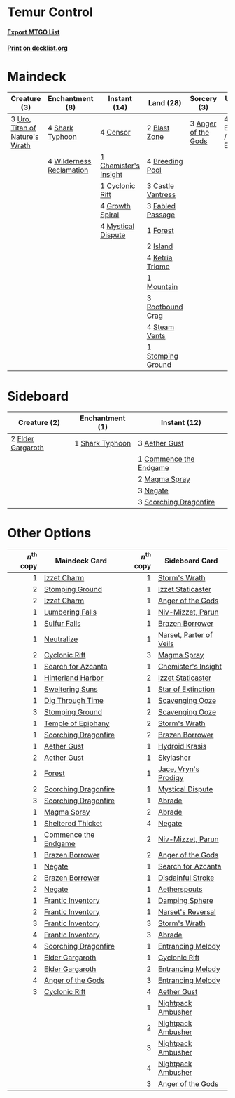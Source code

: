 # Temur Control

#### [Export MTGO List](../collection/Temur%20Control/Temur%20Control.txt)
#### [Print on decklist.org](http://decklist.org/?deckmain=3%09Anger%20of%20the%20Gods%0A2%09Blast%20Zone%0A4%09Breeding%20Pool%0A3%09Castle%20Vantress%0A4%09Censor%0A1%09Chemister's%20Insight%0A1%09Cyclonic%20Rift%0A4%09Expansion%20/%20Explosion%0A3%09Fabled%20Passage%0A1%09Forest%0A4%09Growth%20Spiral%0A2%09Island%0A4%09Ketria%20Triome%0A1%09Mountain%0A4%09Mystical%20Dispute%0A3%09Rootbound%20Crag%0A4%09Shark%20Typhoon%0A4%09Steam%20Vents%0A1%09Stomping%20Ground%0A3%09Uro,%20Titan%20of%20Nature's%20Wrath%0A4%09Wilderness%20Reclamation&deckside=3%09Aether%20Gust%0A1%09Commence%20the%20Endgame%0A2%09Elder%20Gargaroth%0A2%09Magma%20Spray%0A3%09Negate%0A3%09Scorching%20Dragonfire%0A1%09Shark%20Typhoon)
# Maindeck

|                                              Creature (3)                                               |                                          Enchantment (8)                                          |                                          Instant (14)                                          |                                         Land (28)                                          |                                         Sorcery (3)                                          |      Unknown (4)      |
|---------------------------------------------------------------------------------------------------------|---------------------------------------------------------------------------------------------------|------------------------------------------------------------------------------------------------|--------------------------------------------------------------------------------------------|----------------------------------------------------------------------------------------------|-----------------------|
|3 [Uro, Titan of Nature's Wrath](http://gatherer.wizards.com/Pages/Card/Details.aspx?multiverseid=476480)|4 [Shark Typhoon](http://gatherer.wizards.com/Pages/Card/Details.aspx?multiverseid=479587)         |4 [Censor](http://gatherer.wizards.com/Pages/Card/Details.aspx?multiverseid=426748)             |2 [Blast Zone](http://gatherer.wizards.com/Pages/Card/Details.aspx?multiverseid=461171)     |3 [Anger of the Gods](http://gatherer.wizards.com/Pages/Card/Details.aspx?multiverseid=438682)|4 Expansion / Explosion|
|                                                                                                         |4 [Wilderness Reclamation](http://gatherer.wizards.com/Pages/Card/Details.aspx?multiverseid=457293)|1 [Chemister's Insight](http://gatherer.wizards.com/Pages/Card/Details.aspx?multiverseid=452782)|4 [Breeding Pool](http://gatherer.wizards.com/Pages/Card/Details.aspx?multiverseid=97088)   |                                                                                              |                       |
|                                                                                                         |                                                                                                   |1 [Cyclonic Rift](http://gatherer.wizards.com/Pages/Card/Details.aspx?multiverseid=389477)      |3 [Castle Vantress](http://gatherer.wizards.com/Pages/Card/Details.aspx?multiverseid=473204)|                                                                                              |                       |
|                                                                                                         |                                                                                                   |4 [Growth Spiral](http://gatherer.wizards.com/Pages/Card/Details.aspx?multiverseid=457322)      |3 [Fabled Passage](http://gatherer.wizards.com/Pages/Card/Details.aspx?multiverseid=473206) |                                                                                              |                       |
|                                                                                                         |                                                                                                   |4 [Mystical Dispute](http://gatherer.wizards.com/Pages/Card/Details.aspx?multiverseid=473020)   |1 [Forest](http://gatherer.wizards.com/Pages/Card/Details.aspx?multiverseid=439860)         |                                                                                              |                       |
|                                                                                                         |                                                                                                   |                                                                                                |2 [Island](http://gatherer.wizards.com/Pages/Card/Details.aspx?multiverseid=439857)         |                                                                                              |                       |
|                                                                                                         |                                                                                                   |                                                                                                |4 [Ketria Triome](http://gatherer.wizards.com/Pages/Card/Details.aspx?multiverseid=479770)  |                                                                                              |                       |
|                                                                                                         |                                                                                                   |                                                                                                |1 [Mountain](http://gatherer.wizards.com/Pages/Card/Details.aspx?multiverseid=439859)       |                                                                                              |                       |
|                                                                                                         |                                                                                                   |                                                                                                |3 [Rootbound Crag](http://gatherer.wizards.com/Pages/Card/Details.aspx?multiverseid=420934) |                                                                                              |                       |
|                                                                                                         |                                                                                                   |                                                                                                |4 [Steam Vents](http://gatherer.wizards.com/Pages/Card/Details.aspx?multiverseid=405109)    |                                                                                              |                       |
|                                                                                                         |                                                                                                   |                                                                                                |1 [Stomping Ground](http://gatherer.wizards.com/Pages/Card/Details.aspx?multiverseid=405110)|                                                                                              |                       |


# Sideboard

|                                        Creature (2)                                        |                                     Enchantment (1)                                      |                                          Instant (12)                                           |
|--------------------------------------------------------------------------------------------|------------------------------------------------------------------------------------------|-------------------------------------------------------------------------------------------------|
|2 [Elder Gargaroth](http://gatherer.wizards.com/Pages/Card/Details.aspx?multiverseid=485502)|1 [Shark Typhoon](http://gatherer.wizards.com/Pages/Card/Details.aspx?multiverseid=479587)|3 [Aether Gust](http://gatherer.wizards.com/Pages/Card/Details.aspx?multiverseid=466796)         |
|                                                                                            |                                                                                          |1 [Commence the Endgame](http://gatherer.wizards.com/Pages/Card/Details.aspx?multiverseid=460972)|
|                                                                                            |                                                                                          |2 [Magma Spray](http://gatherer.wizards.com/Pages/Card/Details.aspx?multiverseid=426843)         |
|                                                                                            |                                                                                          |3 [Negate](http://gatherer.wizards.com/Pages/Card/Details.aspx?multiverseid=423707)              |
|                                                                                            |                                                                                          |3 [Scorching Dragonfire](http://gatherer.wizards.com/Pages/Card/Details.aspx?multiverseid=473101)|


# Other Options

|*n*<sup>th</sup> copy|                                         Maindeck Card                                         |*n*<sup>th</sup> copy|                                          Sideboard Card                                          |
|--------------------:|-----------------------------------------------------------------------------------------------|--------------------:|--------------------------------------------------------------------------------------------------|
|                    1|[Izzet Charm](http://gatherer.wizards.com/Pages/Card/Details.aspx?multiverseid=338413)         |                    1|[Storm's Wrath](http://gatherer.wizards.com/Pages/Card/Details.aspx?multiverseid=476408)          |
|                    2|[Stomping Ground](http://gatherer.wizards.com/Pages/Card/Details.aspx?multiverseid=405110)     |                    1|[Izzet Staticaster](http://gatherer.wizards.com/Pages/Card/Details.aspx?multiverseid=253638)      |
|                    2|[Izzet Charm](http://gatherer.wizards.com/Pages/Card/Details.aspx?multiverseid=338413)         |                    1|[Anger of the Gods](http://gatherer.wizards.com/Pages/Card/Details.aspx?multiverseid=438682)      |
|                    1|[Lumbering Falls](http://gatherer.wizards.com/Pages/Card/Details.aspx?multiverseid=401943)     |                    1|[Niv-Mizzet, Parun](http://gatherer.wizards.com/Pages/Card/Details.aspx?multiverseid=452942)      |
|                    1|[Sulfur Falls](http://gatherer.wizards.com/Pages/Card/Details.aspx?multiverseid=443135)        |                    1|[Brazen Borrower](http://gatherer.wizards.com/Pages/Card/Details.aspx?multiverseid=473001)        |
|                    1|[Neutralize](http://gatherer.wizards.com/Pages/Card/Details.aspx?multiverseid=479579)          |                    1|[Narset, Parter of Veils](http://gatherer.wizards.com/Pages/Card/Details.aspx?multiverseid=460988)|
|                    2|[Cyclonic Rift](http://gatherer.wizards.com/Pages/Card/Details.aspx?multiverseid=389477)       |                    3|[Magma Spray](http://gatherer.wizards.com/Pages/Card/Details.aspx?multiverseid=426843)            |
|                    1|[Search for Azcanta](http://gatherer.wizards.com/Pages/Card/Details.aspx?multiverseid=435226)  |                    1|[Chemister's Insight](http://gatherer.wizards.com/Pages/Card/Details.aspx?multiverseid=452782)    |
|                    1|[Hinterland Harbor](http://gatherer.wizards.com/Pages/Card/Details.aspx?multiverseid=443128)   |                    2|[Izzet Staticaster](http://gatherer.wizards.com/Pages/Card/Details.aspx?multiverseid=253638)      |
|                    1|[Sweltering Suns](http://gatherer.wizards.com/Pages/Card/Details.aspx?multiverseid=426851)     |                    1|[Star of Extinction](http://gatherer.wizards.com/Pages/Card/Details.aspx?multiverseid=435315)     |
|                    1|[Dig Through Time](http://gatherer.wizards.com/Pages/Card/Details.aspx?multiverseid=386518)    |                    1|[Scavenging Ooze](http://gatherer.wizards.com/Pages/Card/Details.aspx?multiverseid=420783)        |
|                    3|[Stomping Ground](http://gatherer.wizards.com/Pages/Card/Details.aspx?multiverseid=405110)     |                    2|[Scavenging Ooze](http://gatherer.wizards.com/Pages/Card/Details.aspx?multiverseid=420783)        |
|                    1|[Temple of Epiphany](http://gatherer.wizards.com/Pages/Card/Details.aspx?multiverseid=442808)  |                    2|[Storm's Wrath](http://gatherer.wizards.com/Pages/Card/Details.aspx?multiverseid=476408)          |
|                    1|[Scorching Dragonfire](http://gatherer.wizards.com/Pages/Card/Details.aspx?multiverseid=473101)|                    2|[Brazen Borrower](http://gatherer.wizards.com/Pages/Card/Details.aspx?multiverseid=473001)        |
|                    1|[Aether Gust](http://gatherer.wizards.com/Pages/Card/Details.aspx?multiverseid=466796)         |                    1|[Hydroid Krasis](http://gatherer.wizards.com/Pages/Card/Details.aspx?multiverseid=457327)         |
|                    2|[Aether Gust](http://gatherer.wizards.com/Pages/Card/Details.aspx?multiverseid=466796)         |                    1|[Skylasher](http://gatherer.wizards.com/Pages/Card/Details.aspx?multiverseid=369083)              |
|                    2|[Forest](http://gatherer.wizards.com/Pages/Card/Details.aspx?multiverseid=439860)              |                    1|[Jace, Vryn's Prodigy](http://gatherer.wizards.com/Pages/Card/Details.aspx?multiverseid=398434)   |
|                    2|[Scorching Dragonfire](http://gatherer.wizards.com/Pages/Card/Details.aspx?multiverseid=473101)|                    1|[Mystical Dispute](http://gatherer.wizards.com/Pages/Card/Details.aspx?multiverseid=473020)       |
|                    3|[Scorching Dragonfire](http://gatherer.wizards.com/Pages/Card/Details.aspx?multiverseid=473101)|                    1|[Abrade](http://gatherer.wizards.com/Pages/Card/Details.aspx?multiverseid=430772)                 |
|                    1|[Magma Spray](http://gatherer.wizards.com/Pages/Card/Details.aspx?multiverseid=426843)         |                    2|[Abrade](http://gatherer.wizards.com/Pages/Card/Details.aspx?multiverseid=430772)                 |
|                    1|[Sheltered Thicket](http://gatherer.wizards.com/Pages/Card/Details.aspx?multiverseid=426950)   |                    4|[Negate](http://gatherer.wizards.com/Pages/Card/Details.aspx?multiverseid=423707)                 |
|                    1|[Commence the Endgame](http://gatherer.wizards.com/Pages/Card/Details.aspx?multiverseid=460972)|                    2|[Niv-Mizzet, Parun](http://gatherer.wizards.com/Pages/Card/Details.aspx?multiverseid=452942)      |
|                    1|[Brazen Borrower](http://gatherer.wizards.com/Pages/Card/Details.aspx?multiverseid=473001)     |                    2|[Anger of the Gods](http://gatherer.wizards.com/Pages/Card/Details.aspx?multiverseid=438682)      |
|                    1|[Negate](http://gatherer.wizards.com/Pages/Card/Details.aspx?multiverseid=423707)              |                    1|[Search for Azcanta](http://gatherer.wizards.com/Pages/Card/Details.aspx?multiverseid=435226)     |
|                    2|[Brazen Borrower](http://gatherer.wizards.com/Pages/Card/Details.aspx?multiverseid=473001)     |                    1|[Disdainful Stroke](http://gatherer.wizards.com/Pages/Card/Details.aspx?multiverseid=420705)      |
|                    2|[Negate](http://gatherer.wizards.com/Pages/Card/Details.aspx?multiverseid=423707)              |                    1|[Aetherspouts](http://gatherer.wizards.com/Pages/Card/Details.aspx?multiverseid=383178)           |
|                    1|[Frantic Inventory](http://gatherer.wizards.com/Pages/Card/Details.aspx?multiverseid=485373)   |                    1|[Damping Sphere](http://gatherer.wizards.com/Pages/Card/Details.aspx?multiverseid=443101)         |
|                    2|[Frantic Inventory](http://gatherer.wizards.com/Pages/Card/Details.aspx?multiverseid=485373)   |                    1|[Narset's Reversal](http://gatherer.wizards.com/Pages/Card/Details.aspx?multiverseid=460989)      |
|                    3|[Frantic Inventory](http://gatherer.wizards.com/Pages/Card/Details.aspx?multiverseid=485373)   |                    3|[Storm's Wrath](http://gatherer.wizards.com/Pages/Card/Details.aspx?multiverseid=476408)          |
|                    4|[Frantic Inventory](http://gatherer.wizards.com/Pages/Card/Details.aspx?multiverseid=485373)   |                    3|[Abrade](http://gatherer.wizards.com/Pages/Card/Details.aspx?multiverseid=430772)                 |
|                    4|[Scorching Dragonfire](http://gatherer.wizards.com/Pages/Card/Details.aspx?multiverseid=473101)|                    1|[Entrancing Melody](http://gatherer.wizards.com/Pages/Card/Details.aspx?multiverseid=435207)      |
|                    1|[Elder Gargaroth](http://gatherer.wizards.com/Pages/Card/Details.aspx?multiverseid=485502)     |                    1|[Cyclonic Rift](http://gatherer.wizards.com/Pages/Card/Details.aspx?multiverseid=389477)          |
|                    2|[Elder Gargaroth](http://gatherer.wizards.com/Pages/Card/Details.aspx?multiverseid=485502)     |                    2|[Entrancing Melody](http://gatherer.wizards.com/Pages/Card/Details.aspx?multiverseid=435207)      |
|                    4|[Anger of the Gods](http://gatherer.wizards.com/Pages/Card/Details.aspx?multiverseid=438682)   |                    3|[Entrancing Melody](http://gatherer.wizards.com/Pages/Card/Details.aspx?multiverseid=435207)      |
|                    3|[Cyclonic Rift](http://gatherer.wizards.com/Pages/Card/Details.aspx?multiverseid=389477)       |                    4|[Aether Gust](http://gatherer.wizards.com/Pages/Card/Details.aspx?multiverseid=466796)            |
|                     |                                                                                               |                    1|[Nightpack Ambusher](http://gatherer.wizards.com/Pages/Card/Details.aspx?multiverseid=466939)     |
|                     |                                                                                               |                    2|[Nightpack Ambusher](http://gatherer.wizards.com/Pages/Card/Details.aspx?multiverseid=466939)     |
|                     |                                                                                               |                    3|[Nightpack Ambusher](http://gatherer.wizards.com/Pages/Card/Details.aspx?multiverseid=466939)     |
|                     |                                                                                               |                    4|[Nightpack Ambusher](http://gatherer.wizards.com/Pages/Card/Details.aspx?multiverseid=466939)     |
|                     |                                                                                               |                    3|[Anger of the Gods](http://gatherer.wizards.com/Pages/Card/Details.aspx?multiverseid=438682)      |


